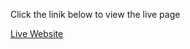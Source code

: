 Click the linik below to view the live page

[Live Website](https://dazzling-dieffenbachia-0d7e3f.netlify.app/)
